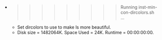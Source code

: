 * >>>>>>>>> Running inst-min-con-dircolors.sh ...
  * Set dircolors to use  to make ls more beautiful.
  * Disk size = 1482064K. Space Used = 24K. Runtime = 00:00:00:00.

